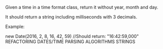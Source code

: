 Given a time in a time format class, return it without year, month and day.

It should return a string including milliseconds with 3 decimals.

Example:

new Date(2016, 2, 8, 16, 42, 59)
//Should return: 
"16:42:59,000"
REFACTORING DATES/TIME PARSING ALGORITHMS STRINGS